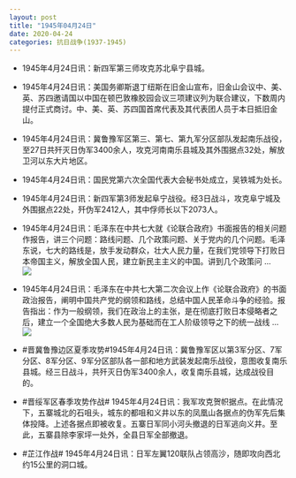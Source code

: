 ```yaml
---
layout: post
title: "1945年04月24日"
date: 2020-04-24
categories: 抗日战争(1937-1945)
---
```


<meta name="referrer" content="no-referrer" />

- 1945年4月24日讯：新四军第三师攻克苏北阜宁县城。 

- 1945年4月24日讯：美国务卿斯退丁纽斯在旧金山宣布，旧金山会议中、美、英、苏四邀请国以中国在顿巴敦橡胶园会议三项建议列为联合建议，下数周内提付正式商讨。中、美、英、苏四国首席代表及其代表团人员于本日抵旧金山。 

- 1945年4月24日讯：冀鲁豫军区第三、第七、第九军分区部队发起南乐战役，至27日共歼灭日伪军3400余人，攻克河南南乐县城及其外围据点32处，解放卫河以东大片地区。 

- 1945年4月24日讯：国民党第六次全国代表大会秘书处成立，吴铁城为处长。 

- 1945年4月24日讯：新四军第3师发起阜宁战役。经3日战斗，攻克阜宁城及外围据点22处，歼伪军2412人，其中俘师长以下2073人。 

- 1945年4月24日讯：毛泽东在中共七大就《论联合政府》书面报告的相关问题作报告，讲三个问题：路线问题、几个政策问题、关于党内的几个问题。毛泽东说，七大的路线是，放手发动群众，壮大人民力量，在我们党领导下打败日本帝国主义，解放全国人民，建立新民主主义的中国。讲到几个政策问 ... <br/><img src="https://wx1.sinaimg.cn/large/aca367d8ly1ge4q12oyv4j20c80dv3yo.jpg" />

- 1945年4月24日讯：毛泽东在中共七大第二次会议上作《论联合政府》的书面政治报告，阐明中国共产党的纲领和路线，总结中国人民革命斗争的经验。报告指出：作为一般纲领，我们在政治上的主张，是在彻底打败日本侵略者之后，建立一个全国绝大多数人民为基础而在工人阶级领导之下的统一战线 ... <br/><img src="https://wx1.sinaimg.cn/large/aca367d8ly1ge4oblpugaj20c80cwmxb.jpg" />

- #晋冀鲁豫边区夏季攻势#1945年4月24日讯：冀鲁豫军区以第3军分区、7军分区、8军分区、9军分区部队各一部和地方武装发起南乐战役，意图收复南乐县城。经三日战斗，共歼灭日伪军3400余人，收复南乐县城，达成战役目的。 

- #晋绥军区春季攻势作战# 1945年4月24日讯：我军攻克贺帜据点。在此情况下，五寨城北的石咀头，城东的都咀和义井以东的凤凰山各据点的伪军先后集体投降。上述各据点即被收复。五寨日军同小河头撤退的日军逃向义井。至此，五寨县除李家坪一处外，全县日军全部撤退。 

- #芷江作战# 1945年4月24日讯：日军左翼120联队占领高沙，随即攻向西北约15公里的洞口城。 

